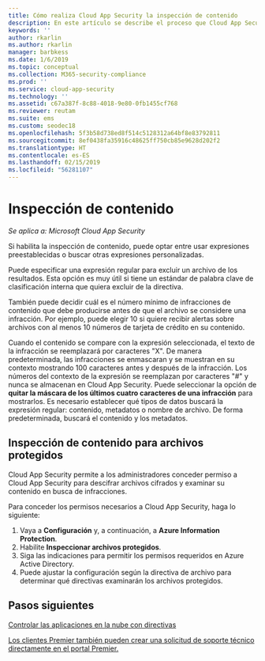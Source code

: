 ```yaml
---
title: Cómo realiza Cloud App Security la inspección de contenido
description: En este artículo se describe el proceso que Cloud App Security sigue al realizar la inspección de contenido de DLP en los datos en la nube.
keywords: ''
author: rkarlin
ms.author: rkarlin
manager: barbkess
ms.date: 1/6/2019
ms.topic: conceptual
ms.collection: M365-security-compliance
ms.prod: ''
ms.service: cloud-app-security
ms.technology: ''
ms.assetid: c67a387f-8c88-4018-9e80-0fb1455cf768
ms.reviewer: reutam
ms.suite: ems
ms.custom: seodec18
ms.openlocfilehash: 5f3b58d738ed8f514c5128312a64bf8e83792811
ms.sourcegitcommit: 8ef0438fa35916c48625ff750cb85e9628d202f2
ms.translationtype: HT
ms.contentlocale: es-ES
ms.lasthandoff: 02/15/2019
ms.locfileid: "56281107"
---
```

# <a name="content-inspection"></a>Inspección de contenido

*Se aplica a: Microsoft Cloud App Security*


Si habilita la inspección de contenido, puede optar entre usar expresiones preestablecidas o buscar otras expresiones personalizadas.  

Puede especificar una expresión regular para excluir un archivo de los resultados. Esta opción es muy útil si tiene un estándar de palabra clave de clasificación interna que quiera excluir de la directiva.  
   
También puede decidir cuál es el número mínimo de infracciones de contenido que debe producirse antes de que el archivo se considere una infracción. Por ejemplo, puede elegir 10 si quiere recibir alertas sobre archivos con al menos 10 números de tarjeta de crédito en su contenido.  

Cuando el contenido se compare con la expresión seleccionada, el texto de la infracción se reemplazará por caracteres "X". De manera predeterminada, las infracciones se enmascaran y se muestran en su contexto mostrando 100 caracteres antes y después de la infracción. Los números del contexto de la expresión se reemplazan por caracteres "#" y nunca se almacenan en Cloud App Security. Puede seleccionar la opción de **quitar la máscara de los últimos cuatro caracteres de una infracción** para mostrarlos. Es necesario establecer qué tipos de datos buscará la expresión regular: contenido, metadatos o nombre de archivo. De forma predeterminada, buscará el contenido y los metadatos. 


## <a name="content-inspection-for-protected-files"></a>Inspección de contenido para archivos protegidos

Cloud App Security permite a los administradores conceder permiso a Cloud App Security para descifrar archivos cifrados y examinar su contenido en busca de infracciones.

Para conceder los permisos necesarios a Cloud App Security, haga lo siguiente:

1.  Vaya a **Configuración** y, a continuación, a **Azure Information Protection**.
2.  Habilite **Inspeccionar archivos protegidos**.
3. Siga las indicaciones para permitir los permisos requeridos en Azure Active Directory.
4. Puede ajustar la configuración según la directiva de archivo para determinar qué directivas examinarán los archivos protegidos.



## <a name="next-steps"></a>Pasos siguientes
[Controlar las aplicaciones en la nube con directivas](control-cloud-apps-with-policies.md)   

[Los clientes Premier también pueden crear una solicitud de soporte técnico directamente en el portal Premier.](https://premier.microsoft.com/)  
  

